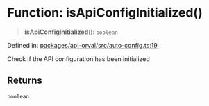 # Function: isApiConfigInitialized()

> **isApiConfigInitialized**(): `boolean`

Defined in: [packages/api-orval/src/auto-config.ts:19](https://github.com/the-inconvenience-store/mono-example/blob/a3e1f4667d455f254c4a536af743fc2dff215781/packages/api-orval/src/auto-config.ts#L19)

Check if the API configuration has been initialized

## Returns

`boolean`
